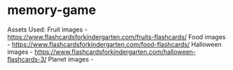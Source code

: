 # memory-game

Assets Used:
Fruit images - https://www.flashcardsforkindergarten.com/fruits-flashcards/
Food images - https://www.flashcardsforkindergarten.com/food-flashcards/
Halloween images - https://www.flashcardsforkindergarten.com/halloween-flashcards-3/
Planet images - 
